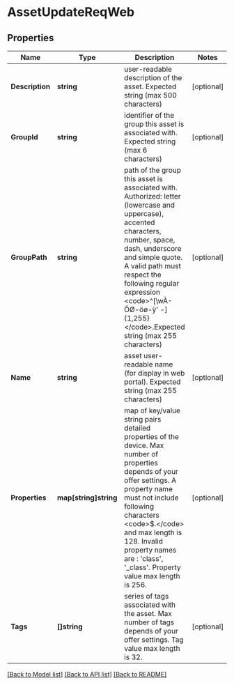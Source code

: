 # AssetUpdateReqWeb

## Properties

Name | Type | Description | Notes
------------ | ------------- | ------------- | -------------
**Description** | **string** | user-readable description of the asset. Expected string (max 500 characters) | [optional] 
**GroupId** | **string** | identifier of the group this asset is associated with. Expected string (max 6 characters) | [optional] 
**GroupPath** | **string** | path of the group this asset is associated with. Authorized: letter (lowercase and uppercase), accented characters, number, space, dash, underscore and simple quote. A valid path must respect the following regular expression &lt;code&gt;^[\\wÀ-ÖØ-öø-ÿ&#39; -]{1,255}&lt;/code&gt;.Expected string (max 255 characters) | [optional] 
**Name** | **string** | asset user-readable name (for display in web portal). Expected string (max 255 characters) | [optional] 
**Properties** | **map[string]string** | map of key/value string pairs detailed properties of the device. Max number of properties depends of your offer settings. A property name must not include following characters &lt;code&gt;$.&lt;/code&gt; and max length is 128. Invalid property names are : &#39;class&#39;, &#39;_class&#39;. Property value max length is 256. | [optional] 
**Tags** | **[]string** | series of tags associated with the asset. Max number of tags depends of your offer settings. Tag value max length is 32. | [optional] 

[[Back to Model list]](../README.md#documentation-for-models) [[Back to API list]](../README.md#documentation-for-api-endpoints) [[Back to README]](../README.md)


